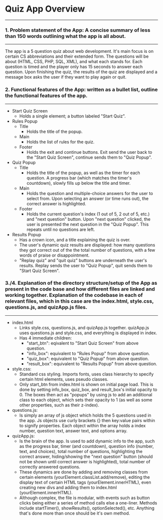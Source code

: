 # Quiz App Overview
***
### 1. Problem statement of the App: A concise summary of less than 150 words outlining what the app is all about.
***
The app is a 5 question quiz about web development. It's main focus is on certain CS abbreviations and their extended form. The questions will be about (HTML, CSS, PHP, SQL, XML), and what each stands for. Each question is timed and the player only has 15 seconds to answer each question. Upon finishing the quiz, the results of the quiz are displayed and a message box asks the user if they want to play again or quit.

### 2. Functional features of the App: written as a bullet list, outline the functional features of the app.
***
* Start Quiz Screen
    * Holds a single element; a button labeled "Start Quiz".
* Rules Popup
    * Title
        * Holds the title of the popup.
    * Main
        * Holds the list of rules for the quiz.
    * Footer
        * Holds the exit and continue buttons. Exit send the user back to the "Start Quiz Screen", continue sends them to "Quiz Popup".
* Quiz Popup
    * Title
        * Holds the title of the popup, as well as the timer for each question. A progress bar (which matches the timer's countdown), slowly fills up below the title and timer.
    * Main
        * Holds the question and multiple-choice answers for the user to select from. Upon selecting an answer (or time runs out), the correct answer is highlighted. 
    * Footer
        * Holds the current question's index (1 out of 5, 2 out of 5, etc.) and "next question" button. Upon "next question" clicked, the user is presented the next question in the "Quiz Popup". This repeats until no questions are left.
* Results Popup
    * Has a crown icon, and a title explaining the quiz is over.
    * The user's dynamic quiz results are displayed: how many questions they got correct out of the the total number of questions, with a few words of praise or disappointment. 
    * "Replay quiz" and "quit quiz" buttons are underneath the user's results. Replay sends the user to "Quiz Popup", quit sends them to "Start Quiz Screen".

### 3./4. Explanation of the directory structure/setup of the App as present in the code base and how different files are linked and working together. Explanation of the codebase in each of relevant files, which in this case are the index.html, style.css, questions.js, and quizApp.js files. 
***
* index.html
    * Links style.css, questions.js, and quizApp.js together. quizApp.js uses questions.js and style.css, and everything is displayed in index.
    * Has 4 immediate children:
        * "start\_btn": eqivalent to "Start Quiz Screen" from above question. 
        * "info\_box": equivalent to "Rules Popup" from above question.
        * "quiz\_box": equivalent to "Quiz Popup" from above question.
        * "result\_box": equivalent to "Results Popup" from above question.
* style.css:
    * Standard css styling. Imports fonts, uses class hierarchy to specify certain html elements, uses pseudo classes.
    * Only start\_btn from index.html is shown on initial page load. This is done by setting info\_box, quiz\_box, and result\_box's initial opacity to 0. The boxes then act as "popups" by using js to add an additional class to each object, which sets their opacity to 1 (as well as some other properties, such as their z-index).
* questions.js:
    * Is simply an array of js object which holds the 5 questions used in the app. Js objects use curly brackets {} then key:value pairs within to signify properties. Each object within the array holds a index number, question text, answer text, and options array.
* quizApp.js:
    * Is the brain of the app. Is used to add dynamic info to the app, such as the progress bar, timer (and countdown), question info (number, text, and choices), total number of questions, highlighting the correct answer,  hiding/showing the "next question" button (should not be shown until correct answer is highlighted), total number of correctly answered questions.
    * These dynamics are done by adding and removing classes from certain elements (yourElement.classList.add/remove), editing the display text of certain HTML tags (yourElement.innerHTML), even creating new divs and adding them to index.html (yourElement.innerHTML).
    * Although complex, the file is modular, with events such as button clicks being either a series of method calls else a one-liner. Methods include startTimer(), showResults(), optionSelected(), etc. Anything that's done more than once should be it's own method.